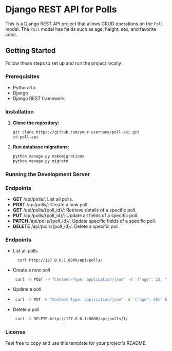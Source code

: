 # Django REST API for Polls

This is a Django REST API project that allows CRUD operations on the `Poll` model. The `Poll` model has fields such as age, height, sex, and favorite color.

## Getting Started

Follow these steps to set up and run the project locally:

### Prerequisites

- Python 3.x
- Django
- Django REST framework

### Installation

1. **Clone the repository:**

   ```bash
   git clone https://github.com/your-username/poll-api.git
   cd poll-api

2. **Run database migrations:**

    ```bash
    python manage.py makemigrations
    python manage.py migrate

### Running the Development Server

### Endpoints
- **GET**  /api/polls/: List all polls.
- **POST** /api/polls/: Create a new poll.
- **GET** /api/polls/{poll_id}/: Retrieve details of a specific poll.
- **PUT** /api/polls/{poll_id}/: Update all fields of a specific poll.
- **PATCH** /api/polls/{poll_id}/: Update specific fields of a specific poll.
- **DELETE** /api/polls/{poll_id}/: Delete a specific poll.


### Endpoints
- List all polls
     ```bash
       curl http://127.0.0.1:8000/api/polls/
- Create a new poll
     ```bash
      curl -X POST -H "Content-Type: application/json" -d '{"age": 25, "height": 175, "sex": "Male", "favorite_color": "Blue"}' http://127.0.0.1:8000/api/polls/
- Update a poll
-  ```bash 
    curl -X PUT -H "Content-Type: application/json" -d '{"age": 30}' http://127.0.0.1:8000/api/polls/1/
- Delete a poll
  ```bash
   curl -X DELETE http://127.0.0.1:8000/api/polls/1/

### License

Feel free to copy and use this template for your project's README.


